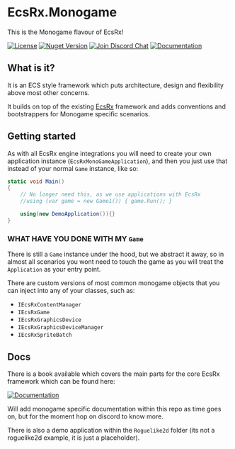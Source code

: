 # EcsRx.Monogame

This is the Monogame flavour of EcsRx!

[![License][license-image]][license-url]
[![Nuget Version][nuget-image]][nuget-url]
[![Join Discord Chat][discord-image]][discord-url]
[![Documentation][gitbook-image]][gitbook-url]

## What is it?

It is an ECS style framework which puts architecture, design and flexibility above most other concerns.

It builds on top of the existing [EcsRx](https://github.com/EcsRx/ecsrx) framework and adds conventions and bootstrappers for Monogame specific scenarios.

## Getting started

As with all EcsRx engine integrations you will need to create your own application instance (`EcsRxMonoGameApplication`), and then you just use that instead of your normal `Game` instance, like so:

```c#
static void Main()
{
	// No longer need this, as we use applications with EcsRx
	//using (var game = new Game1()) { game.Run(); }

	using(new DemoApplication()){}
}
```

### WHAT HAVE YOU DONE WITH MY `Game`

There is still a `Game` instance under the hood, but we abstract it away, so in almost all scenarios you wont need to touch the game as you will treat the `Application` as your entry point.

There are custom versions of most common monogame objects that you can inject into any of your classes, such as:

- `IEcsRxContentManager`
- `IEcsRxGame`
- `IEcsRxGraphicsDevice`
- `IEcsRxGraphicsDeviceManager`
- `IEcsRxSpriteBatch`

## Docs

There is a book available which covers the main parts for the core EcsRx framework which can be found here:

[![Documentation][gitbook-image]][gitbook-url]

Will add monogame specific documentation within this repo as time goes on, but for the moment hop on discord to know more.

There is also a demo application within the `Roguelike2d` folder (its not a roguelike2d example, it is just a placeholder).

[nuget-image]: https://img.shields.io/nuget/v/ecsrx.monogame.svg
[nuget-url]: https://www.nuget.org/packages/EcsRx/
[discord-image]: https://img.shields.io/discord/488609938399297536.svg
[discord-url]: https://discord.gg/bS2rnGz
[license-image]: https://img.shields.io/github/license/ecsrx/ecsrx.monogame.svg
[license-url]: https://github.com/EcsRx/ecsrx.monogame/blob/master/LICENSE
[gitbook-image]: https://img.shields.io/static/v1.svg?label=Documentation&message=Read%20Now&color=Green&style=flat
[gitbook-url]: https://ecsrx.gitbook.io/project/
